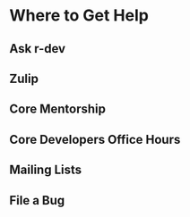 # Where to Get Help

## Ask r-dev

## Zulip

## Core Mentorship

## Core Developers Office Hours

## Mailing Lists

## File a Bug
